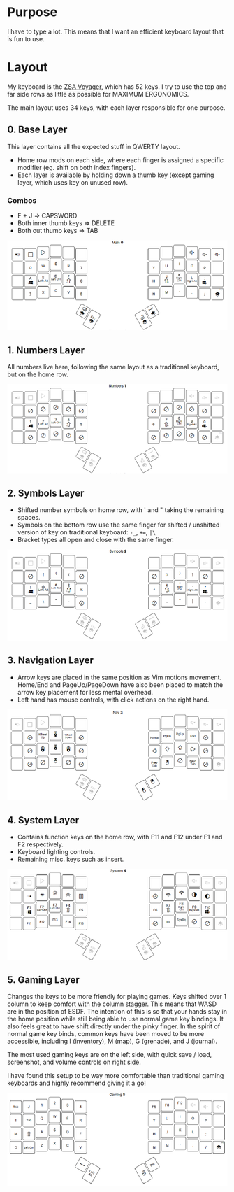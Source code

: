 # Purpose

I have to type a lot. This means that I want an efficient keyboard layout that is fun to use. 

# Layout

My keyboard is the [ZSA Voyager](https://www.zsa.io/voyager), which has 52 keys. I try to use the top and far side rows as little as possible for MAXIMUM ERGONOMICS. 

The main layout uses 34 keys, with each layer responsible for one purpose.

## 0. Base Layer

This layer contains all the expected stuff in QWERTY layout. 

- Home row mods on each side, where each finger is assigned a specific modifier (eg. shift on both index fingers).
- Each layer is available by holding down a thumb key (except gaming layer, which uses key on unused row).

### Combos
- F + J => CAPSWORD
- Both inner thumb keys => DELETE
- Both out thumb keys => TAB

![Layer 0](./layer0.PNG)

## 1. Numbers Layer

All numbers live here, following the same layout as a traditional keyboard, but on the home row. 

![Layer 1](./layer1.PNG)

## 2. Symbols Layer

- Shifted number symbols on home row, with ' and " taking the remaining spaces.
- Symbols on the bottom row use the same finger for shifted / unshifted version of key on traditional keyboard: `-_`, `+=`, `|\`
- Bracket types all open and close with the same finger. 

![Layer 2](./layer2.PNG)

## 3. Navigation Layer
 
- Arrow keys are placed in the same position as Vim motions movement. Home/End and PageUp/PageDown have also been placed to match the arrow key placement for less mental overhead.
- Left hand has mouse controls, with click actions on the right hand. 

![Layer 3](./layer3.PNG)

## 4. System Layer

- Contains function keys on the home row, with F11 and F12 under F1 and F2 respectively. 
- Keyboard lighting controls.
- Remaining misc. keys such as insert.

![Layer 4](./layer4.PNG)

## 5. Gaming Layer

Changes the keys to be more friendly for playing games. Keys shifted over 1 column to keep comfort with the column stagger. This means that WASD are in the position of ESDF. The intention of this is so that your hands stay in the home position while still being able to use normal game key bindings. It also feels great to have shift directly under the pinky finger. In the spirit of normal game key binds, common keys have been moved to be more accessible, including I (inventory), M (map), G (grenade), and J (journal). 

The most used gaming keys are on the left side, with quick save / load, screenshot, and volume controls on right side. 

I have found this setup to be way more comfortable than traditional gaming keyboards and highly recommend giving it a go!

![Layer 5](./layer5.PNG)
